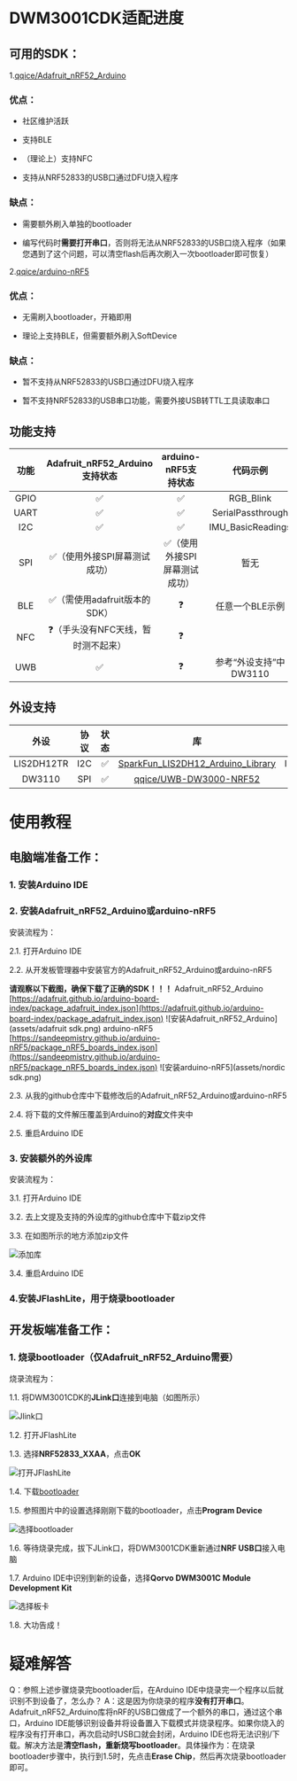 # DWM3001CDK适配进度

## 可用的SDK：

1.[qqice/Adafruit_nRF52_Arduino](https://github.com/qqice/Adafruit_nRF52_Arduino)

### 优点：

* 社区维护活跃

* 支持BLE

* （理论上）支持NFC

* 支持从NRF52833的USB口通过DFU烧入程序

### 缺点：

* 需要额外刷入单独的bootloader

* 编写代码时**需要打开串口**，否则将无法从NRF52833的USB口烧入程序（如果您遇到了这个问题，可以清空flash后再次刷入一次bootloader即可恢复）

2.[qqice/arduino-nRF5](https://github.com/qqice/arduino-nRF5)

### 优点：

* 无需刷入bootloader，开箱即用

* 理论上支持BLE，但需要额外刷入SoftDevice

### 缺点：

* 暂不支持从NRF52833的USB口通过DFU烧入程序

* 暂不支持NRF52833的USB串口功能，需要外接USB转TTL工具读取串口

## 功能支持

| 功能 |   Adafruit_nRF52_Arduino支持状态   |     arduino-nRF5支持状态     |        代码示例        |
| :--: | :--------------------------------: | :--------------------------: | :--------------------: |
| GPIO |                 ✅                  |              ✅               |       RGB_Blink        |
| UART |                 ✅                  |              ✅               |   SerialPassthrough    |
| I2C  |                 ✅                  |              ✅               |   IMU_BasicReadings    |
| SPI  |    ✅（使用外接SPI屏幕测试成功）    | ✅（使用外接SPI屏幕测试成功） |          暂无          |
| BLE  |    ✅（需使用adafruit版本的SDK）    |              ❓               |    任意一个BLE示例     |
| NFC  | ❓（手头没有NFC天线，暂时测不起来） |              ❓               |                        |
| UWB  |                 ✅                  |              ❓               | 参考“外设支持”中DW3110 |

## 外设支持

|    外设    | 协议 | 状态 |                              库                              |     代码示例      |
| :--------: | :--: | :--: | :----------------------------------------------------------: | :---------------: |
| LIS2DH12TR | I2C  |  ✅   | [SparkFun_LIS2DH12_Arduino_Library](https://github.com/sparkfun/SparkFun_LIS2DH12_Arduino_Library) | IMU_BasicReadings |
|   DW3110   | SPI  |  ✅   | [qqice/UWB-DW3000-NRF52](https://github.com/qqice/UWB-DW3000-NRF52) |  见仓库examples   |

# 使用教程

## 电脑端准备工作：

### 1. 安装Arduino IDE

### 2. 安装Adafruit_nRF52_Arduino或arduino-nRF5

安装流程为：

2.1. 打开Arduino IDE

2.2. 从开发板管理器中安装官方的Adafruit_nRF52_Arduino或arduino-nRF5

**请观察以下截图，确保下载了正确的SDK！！！**
Adafruit_nRF52_Arduino
[https://adafruit.github.io/arduino-board-index/package_adafruit_index.json](https://adafruit.github.io/arduino-board-index/package_adafruit_index.json)
![安装Adafruit_nRF52_Arduino](assets/adafruit sdk.png)
arduino-nRF5
[https://sandeepmistry.github.io/arduino-nRF5/package_nRF5_boards_index.json](https://sandeepmistry.github.io/arduino-nRF5/package_nRF5_boards_index.json)
![安装arduino-nRF5](assets/nordic sdk.png)

2.3. 从我的github仓库中下载修改后的Adafruit_nRF52_Arduino或arduino-nRF5

2.4. 将下载的文件解压覆盖到Arduino的**对应**文件夹中

2.5. 重启Arduino IDE

### 3. 安装额外的外设库

安装流程为：

3.1. 打开Arduino IDE

3.2. 去上文提及支持的外设库的github仓库中下载zip文件

3.3. 在如图所示的地方添加zip文件

![添加库](https://files.seeedstudio.com/wiki/Get_Started_With_Arduino/img/Add_Zip.png)

3.4. 重启Arduino IDE

### 4.安装JFlashLite，用于烧录bootloader

## 开发板端准备工作：

### 1. 烧录bootloader（仅Adafruit_nRF52_Arduino需要）

烧录流程为：

1.1. 将DWM3001CDK的**JLink口**连接到电脑（如图所示）

![Jlink口](assets/接口指示.png)

1.2. 打开JFlashLite

1.3. 选择**NRF52833_XXAA**，点击**OK**

![打开JFlashLite](assets/打开JFlashLite.png)

1.4. 下载[bootloader](https://github.com/qqice/Adafruit_nRF52_Arduino/raw/refs/heads/master/bootloader/DWM3001CDK/DWM3001CDK_bootloader-0.9.1_s140_7.3.0.hex)

1.5. 参照图片中的设置选择刚刚下载的bootloader，点击**Program Device**

![选择bootloader](assets/选择bootloader.png)

1.6. 等待烧录完成，拔下JLink口，将DWM3001CDK重新通过**NRF USB口**接入电脑

1.7. Arduino IDE中识别到新的设备，选择**Qorvo DWM3001C Module Development Kit**

![选择板卡](assets/选择板卡.png)

1.8. 大功告成！

# 疑难解答

Q：参照上述步骤烧录完bootloader后，在Arduino IDE中烧录完一个程序以后就识别不到设备了，怎么办？
A：这是因为你烧录的程序**没有打开串口**。Adafruit_nRF52_Arduino库将nRF的USB口做成了一个额外的串口，通过这个串口，Arduino IDE能够识别设备并将设备置入下载模式并烧录程序。如果你烧入的程序没有打开串口，再次启动时USB口就会封闭，Arduino IDE也将无法识别/下载。解决方法是**清空flash，重新烧写bootloader**。具体操作为：在烧录bootloader步骤中，执行到1.5时，先点击**Erase Chip**，然后再次烧录bootloader即可。
